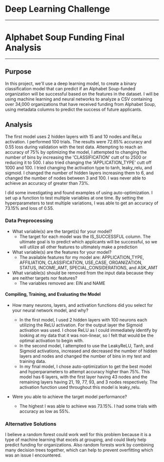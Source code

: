 # Deep Learning Challenge
-----------
# Alphabet Soup Funding Final Analysis
-----------
## Purpose
In this project, we'll use a deep learning model, to create a binary classification model that can predict if an Alphabet Soup-funded organization will be successful based on the features in the dataset. I will be using machine learning and neural networks to analyze a CSV containing over 34,000 organizations that have received funding from Alphabet Soup, using metadata columns to predict the success of future applicants.

## Analysis
The first model uses 2 hidden layers with 15 and 10 nodes and ReLu activation. I performed 100 trials. The results were 72.65% accuracy and 0.55 loss during validation with the test data.
Attempting to reach an accuracy of 75% by optimizing the model, I attempted to changing the number of bins by increasing the 'CLASSIFICATION' cutt of to 2500 or reducing it to 500. I also tried changing the 'APPLICATION_TYPE' cutt off 1000 and 100. I tried changing the activation type to tanh, leaky_relu, and sigmoid. I changed the number of hidden layers increasing them to 6, and changed the number of nodes between 3 and 100. I was never able to achieve an accuracy of greater than 73%.

I did some investigating and found examples of using auto-optimization. I set up a function to test multiple variables at one time. By setting the hyperparameters to test multiple variations, I was able to get an accuracy of 73.15% and loss of 0.55. 

### Data Preprocessing
- What variable(s) are the target(s) for your model?
    - The target for each model was the IS_SUCCESSFUL column. The ultimate goal is to predict which applicants will be successful, so we will utilize all other features to ultimately make a prediction
- What variable(s) are the features for your model?
    - The available features for my model are: APPLICATION_TYPE, AFFILIATION, CLASSIFICATION, USE_CASE, ORGANIZATION, STATUS, INCOME_AMT, SPECIAL_CONSIDERATIONS, and ASK_AMT	
- What variable(s) should be removed from the input data because they are neither targets nor features?
    - The variables removed are: EIN and NAME
#### Compiling, Training, and Evaluating the Model
- How many neurons, layers, and activation functions did you select for your neural network model, and why?
    - In the first model, I used 2 hidden layers with 100 neurons each utilizing the ReLU activation. For the output layer the Sigmoid activation was used. I chose ReLU as I could immediately identify by looking at my data that it was non-linear, so I felt that would be the optimal activation to begin with.
    - In the second model, I attempted to use the LeakyReLU, Tanh, and Sigmoid activations, increased and decreased the number of hidden layers and nodes and changed the number of bins in my test and training data.
    - In my final model, I chose auto-optimization to get the best model and hyperparameters to attempt accuracy higher than 75%. This model has 6 layers, with the first layer having 43 nodes and the remaining layers having 21, 19, 77, 93, and 3 nodes respectively. The activation function used throughout this model is leaky_relu.

- Were you able to achieve the target model performance?
 	- The highest I was able to achieve was 73.15%.  I had some trials with accuracy as low as 55%.

### Alternative Solutions
I believe a random forest could work well for this problem because it is a type of machine learning that excels at grouping, and could likely help predict funding for organizations. Also random forests work by combining many decision trees together, which can help to prevent overfitting which was an issue I encountered.

